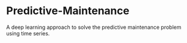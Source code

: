 # Predictive-Maintenance
A deep learning approach to solve the predictive maintenance problem using time series.
